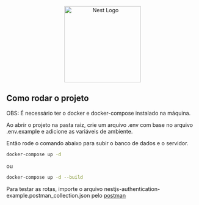 <p align="center">
  <a href="http://nestjs.com/" target="blank"><img src="https://nestjs.com/img/logo-small.svg" width="200" alt="Nest Logo" /></a>
</p>

## Como rodar o projeto

OBS: É necessário ter o docker e docker-compose instalado na máquina.

Ao abrir o projeto na pasta raiz, crie um arquivo .env com base no arquivo .env.example e adicione as variáveis de ambiente.

Então rode o comando abaixo para subir o banco de dados e o servidor.

```bash
docker-compose up -d
```
ou
```bash
docker-compose up -d --build
```

Para testar as rotas, importe o arquivo nestjs-authentication-example.postman_collection.json pelo [postman](https://postman.com)
